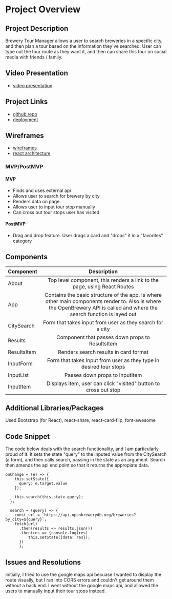 # Project Overview


## Project Description

Brewery Tour Manager allows a user to search breweries in a specific city, and then plan a tour based on the information they've searched. User can type out the tour route as they want it, and then can share this tour on social media with friends / family. 

## Video Presentation

- [video presentation](https://youtu.be/oW-zJdHTrD8)


## Project Links

- [github repo](https://github.com/dcgleason/brewery-locator)
- [deployment](https://brewery-tour-manager.netlify.com/)

## Wireframes

- [wireframes](https://i.ibb.co/rkFd87S/Screen-Shot-2020-01-10-at-12-38-01-PM.png)
- [react architecture](https://i.ibb.co/qgYqSTd/Screen-Shot-2020-01-10-at-12-47-30-PM.png)


### MVP/PostMVP 

#### MVP 
- Finds and uses external api 
- Allows user to search for brewery by city
- Renders data on page  
- Allows user to input tour stop manually
- Can cross out tour stops user has visited

#### PostMVP 

- Drag and drop feature. User drags a card and "drops" it in a "favorites" category 

## Components 

| Component | Description | 
| --- | :---: |  
| About | Top level component, this renders a link to the page, using React Routes | 
| App | Contains the basic structure of the app. Is where other main components render to. Also is where the OpenBrewery API is called and where the search function is layed out| 
| CitySearch | Form that takes input from user as they search for a city  | 
| Results | Component that passes down props to ResultsItem | 
| ResultsItem | Renders search results in card format | 
| InputForm | Form that takes input from user as they type in desired tour stops | 
| InputList | Passes down props to InputItem| 
| InputItem | Displays item, user can click "visited" button to cross out stop | 


## Additional Libraries/Packages
Used Bootstrap (for React), react-share, react-card-flip, font-awesome

## Code Snippet

The code below deals with the search functionality, and I am particularly proud of it. It sets the state "query" to the inputed value from the CitySearch (a form), and then calls search, passing in the state as an argument. Search then amends the api end point so that it returns the appropiate data. 


```
onChange = (e) => {  
    this.setState({
      query: e.target.value
    });

    this.search(this.state.query);
  };

  search = (query) => {
    const url = `https://api.openbrewerydb.org/breweries?by_city=${query}`;
    fetch(url)
      .then(results => results.json())
      .then(res => {console.log(res)
          this.setState({data: res});
      })
      };
```

## Issues and Resolutions
 Initially, I tried to use the google maps api becuase I wanted to display the route visually, but I ran into CORS errors and couldn't get around them without a back end. I went without the google maps api, and allowed the users to manually input their tour stops instead. 
